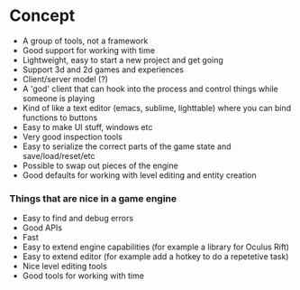Concept
=======

* A group of tools, not a framework
* Good support for working with time
* Lightweight, easy to start a new project and get going
* Support 3d and 2d games and experiences
* Client/server model (?)
* A 'god' client that can hook into the process and control things while someone is playing
* Kind of like a text editor (emacs, sublime, lighttable) where you can bind functions to buttons
* Easy to make UI stuff, windows etc
* Very good inspection tools
* Easy to serialize the correct parts of the game state and save/load/reset/etc
* Possible to swap out pieces of the engine
* Good defaults for working with level editing and entity creation

### Things that are nice in a game engine
* Easy to find and debug errors
* Good APIs
* Fast
* Easy to extend engine capabilities (for example a library for Oculus Rift)
* Easy to extend editor (for example add a hotkey to do a repetetive task)
* Nice level editing tools
* Good tools for working with time
